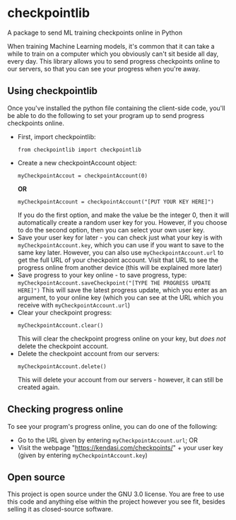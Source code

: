 # checkpointlib
A package to send ML training checkpoints online in Python

When training Machine Learning models, it's common that it can take a while to train on a computer which you obviously can't sit beside all day, every day.
This library allows you to send progress checkpoints online to our servers, so that you can see your progress when you're away.

## Using checkpointlib
Once you've installed the python file containing the client-side code, you'll be able to do the following to set your program up to send progress checkpoints online.
* First, import checkpointlib:
  ```
  from checkpointlib import checkpointlib
  ```
* Create a new checkpointAccount object:
  ```
  myCheckpointAccout = checkpointAccount(0)
  ```
  **OR**
  ```
  myCheckpointAccount = checkpointAccount("[PUT YOUR KEY HERE]")
  ```
  If you do the first option, and make the value be the integer 0, then it will automatically create a random user key for you. However, if you choose to do the second option, then you can select your own user key.
* Save your user key for later - you can check just what your key is with ```myCheckpointAccount.key```, which you can use if you want to save to the same key later. However, you can also use ```myCheckpointAccount.url``` to get the full URL of your checkpoint account. Visit that URL to see the progress online from another device (this will be explained more later)
* Save progress to your key online - to save progress, type:
  ```myCheckpointAccount.saveCheckpoint("[TYPE THE PROGRESS UPDATE HERE]")```
  This will save the latest progress update, which you enter as an argument, to your online key (which you can see at the URL which you receive with ```myCheckpointAccount.url```)
* Clear your checkpoint progress:
  ```
  myCheckpointAccount.clear()
  ```
  This will clear the checkpoint progress online on your key, but *does not* delete the checkpoint account.
* Delete the checkpoint account from our servers:
  ```
  myCheckpointAccount.delete()
  ```
  This will delete your account from our servers - however, it can still be created again.

## Checking progress online
To see your program's progress online, you can do one of the following:
* Go to the URL given by entering ```myCheckpointAccount.url```; OR
* Visit the webpage "https://kendasi.com/checkpoints/" + your user key (given by entering ```myCheckpointAccount.key```)

## Open source
This project is open source under the GNU 3.0 license.
You are free to use this code and anything else within the project however you see fit, besides selling it as closed-source software.
  
